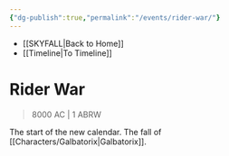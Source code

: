```yaml
---
{"dg-publish":true,"permalink":"/events/rider-war/"}
---
```


- [[SKYFALL\|Back to Home]]
- [[Timeline\|To Timeline]]

# Rider War
>8000 AC | 1 ABRW

The start of the new calendar. The fall of [[Characters/Galbatorix\|Galbatorix]]. 